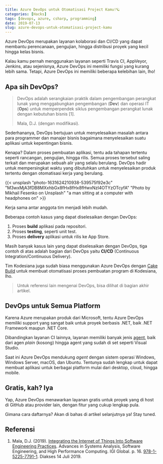 ```yaml
---
title: Azure DevOps untuk Otomatisasi Project Kamu!🪐
categories: [Hacks]
tags: [devops, azure, csharp, programming]
date: 2019-07-13
slug: azure-devops-untuk-otomatisasi-project-kamu
---
```


Azure DevOps merupakan layanan kolaborasi dan CI/CD yang dapat membantu perencanaan, pengujian, hingga distribusi proyek
yang kecil hingga kelas bisnis.

Kalau kamu pernah menggunakan layanan seperti Travis CI, AppVeyor, Jenkins, atau sejenisnya, Azure DevOps ini memiliki
fungsi yang kurang lebih sama. Tetapi, Azure DevOps ini memiliki beberapa kelebihan lain, lho!

## Apa sih DevOps?

> DevOps adalah serangkaian praktik dalam pengembangan perangkat lunak yang menggabungkan pengembangan (**Dev**) dan
> operasi IT (**Ops**) untuk memperpendek siklus pengembangan perangkat lunak dengan kebutuhan bisnis [1].
>
> Mala, D.J. (dengan modifikasi).

Sederhananya, DevOps bertujuan untuk menyelesaikan masalah antara para programmer dan manajer bisnis bagaimana
menyelesaikan suatu aplikasi untuk kepentingan bisnis.

Kenapa? Dalam proses pembuatan aplikasi, tentu ada tahapan tertentu seperti rancangan, pengujian, hingga rilis. Semua
proses tersebut saling terkait dan merupakan sebuah alir yang selalu berulang. DevOps hadir untuk mempersingkat waktu
yang dibutuhkan untuk menyelesaikan produk tertentu dengan otomatisasi kerja yang berulang.

{{< unsplash "photo-1631624210938-539575f92e3c" "M3wxMjA3fDB8MXxhbGx8fHx8fHx8fHwxNzI4OTYzOTcyfA" "Photo by Mikhail Fesenko on Unsplash" "a man sitting at a computer with headphones on" >}}

Kerja sama antar anggota tim menjadi lebih mudah.

Beberapa contoh kasus yang dapat diselesaikan dengan DevOps:

1. Proses **build** aplikasi pada repositori.
2. Proses **testing**, seperti unit test.
3. Proses **delivery** aplikasi untuk rilis ke App Store.

Masih banyak kasus lain yang dapat diselesaikan dengan DevOps, tiga contoh di atas adalah bagian dari DevOps yaitu
**CI/CD** (Continuous Integration/Continuous Delivery).

Tim Kodesiana juga sudah biasa menggunakan Azure DevOps dengan
[Cake Build](https://kodesiana.com/post/cake-build-script-untuk-build-proyek-net/) untuk membuat otomatisasi proses
pembuatan program di Kodesiana, lho.

> Untuk referensi lain mengenai DevOps, bisa dilihat di bagian akhir artikel.

## DevOps untuk Semua Platform

Karena Azure merupakan produk dari Microsoft, tentu Azure DevOps memiliki support yang sangat baik untuk proyek berbasis
.NET, baik .NET Framework maupun .NET Core.

Dibandingkan layanan CI lainnya, layanan memiliki banyak jenis
[agent](https://docs.microsoft.com/en-us/azure/devops/pipelines/agents/hosted?view=azure-devops), baik dari agen
*plain* (kosong) hingga agent yang sudah di set seperti Visual Studio.

Saat ini Azure DevOps mendukung *agent* dengan sistem operasi Windows, Windows Server, macOS, dan Ubuntu. Tentunya sudah
lengkap untuk dapat membuat aplikasi untuk berbagai platform mulai dari desktop, cloud, hingga mobile.

## Gratis, kah? Iya

Yap, Azure DevOps menawarkan layanan gratis untuk proyek yang di host di GitHub atau provider lain, dengan fitur yang
cukup lengkap pula.

Gimana cara daftarnya? Akan di bahas di artikel selanjutnya ya! Stay tuned.

## Referensi

1. Mala, D.J. (2019). [Integrating the Internet of Things Into Software Engineering Practices](https://books.google.co.uk/books?id=GPGCDwAAQBAJ&pg=PA16). Advances in Systems Analysis, Software Engineering, and High Performance Computing. IGI Global. p. 16. [978-1-5225-7791-1](https://en.wikipedia.org/wiki/Special:BookSources/978-1-5225-7791-1). Diakses 14 Juli 2019.

